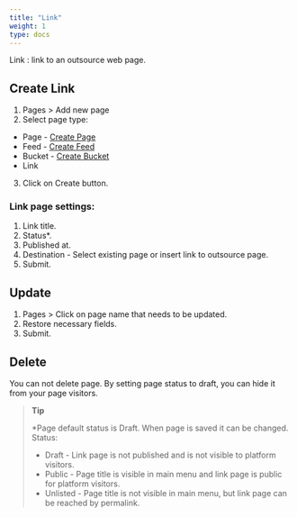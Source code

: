 ```yaml
---
title: "Link"
weight: 1
type: docs
---
```


Link
: link to an outsource web page.

## Create Link

1. Pages > Add new page
2. Select page type:

- Page - [Create Page](cretePage.md)
- Feed - [Create Feed](createFeed.md)
- Bucket - [Create Bucket](createBucket.md)
- Link

3. Click on Create button.

### Link page settings:

1. Link title.
2. Status\*.
3. Published at.
4. Destination - Select existing page or insert link to outsource page.
5. Submit.

## Update

1. Pages > Click on page name that needs to be updated.
2. Restore necessary fields.
3. Submit.

## Delete

You can not delete page. By setting page status to draft, you can hide it from your page visitors.

> **Tip**
>
> \*Page default status is Draft. When page is saved it can be changed.
> Status:
>
> - Draft - Link page is not published and is not visible to platform visitors.
> - Public - Page title is visible in main menu and link page is public for platform visitors.
> - Unlisted - Page title is not visible in main menu, but link page can be reached by permalink.
